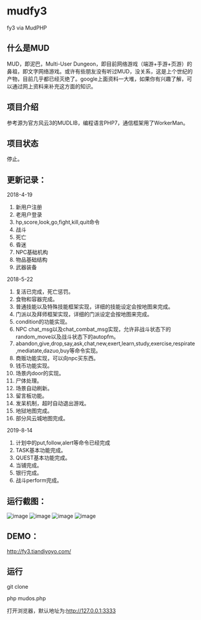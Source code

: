 # mudfy3
fy3 via MudPHP

## 什么是MUD
MUD，即泥巴，Multi-User Dungeon，即目前网络游戏（端游+手游+页游）的鼻祖，即文字网络游戏。或许有些朋友没有听过MUD，没关系，这是上个世纪的产物，目前几乎都已经灭绝了。google上面资料一大堆，如果你有兴趣了解，可以通过网上资料来补充这方面的知识。

## 项目介绍
参考源为官方风云3的MUDLIB，编程语言PHP7，通信框架用了WorkerMan。
## 项目状态
停止。

## 更新记录：

2018-4-19
1. 新用户注册
2. 老用户登录
3. hp,score,look,go,fight,kill,quit命令
3. 战斗
4. 死亡
5. 昏迷
6. NPC基础机构
7. 物品基础结构
8. 武器装备

2018-5-22
1. 复活已完成，死亡惩罚。
2. 食物和容器完成。
3. 普通技能以及特殊技能框架实现，详细的技能设定会按地图来完成。
4. 门派以及拜师框架实现，详细的门派设定会按地图来完成。
5. condition的功能实现。
6. NPC chat_msg以及chat_combat_msg实现，允许非战斗状态下的random_move以及战斗状态下的autopfm。
7. abandon,give,drop,say,ask,chat,new,exert,learn,study,exercise,respirate,mediatate,dazuo,buy等命令实现。
8. 商贩功能实现，可以向npc买东西。
9. 钱币功能实现。
10. 场景内door的实现。
11. 尸体处理。
12. 场景自动刷新。
13. 留言板功能。
14. 发呆机制，超时自动退出游戏。
15. 地狱地图完成。
16. 部分风云城地图完成。

2019-8-14
1. 计划中的put,follow,alert等命令已经完成
2. TASK基本功能完成。
3. QUEST基本功能完成。
4. 当铺完成。
5. 银行完成。
6. 战斗perform完成。

## 运行截图：
![image](https://github.com/tiandi79/mudfy3/assets/12792708/140b2e83-af1e-481a-9e00-ea1a3969293f)
![image](https://github.com/tiandi79/mudfy3/assets/12792708/928c18b4-bc44-4ca8-9efb-e1a22510c1e7)
![image](https://github.com/tiandi79/mudfy3/assets/12792708/2390d454-60c7-424e-bfec-a9e4a72be7ec)
![image](https://github.com/tiandi79/mudfy3/assets/12792708/41e8b46b-f7ae-4059-9781-28a07375f7e8)

## DEMO：
http://fy3.tiandiyoyo.com/

## 运行
git clone

php mudos.php

打开浏览器，默认地址为:http://127.0.0.1:3333
